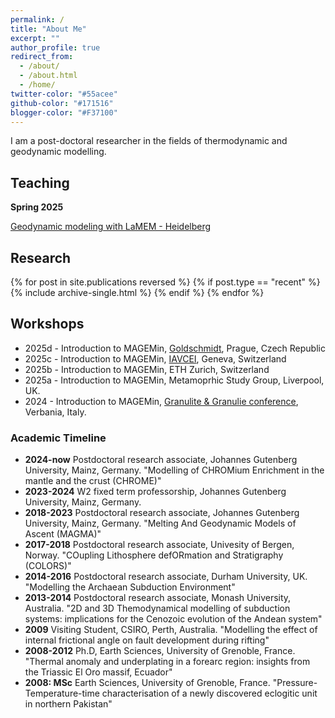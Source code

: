 ```yaml
---
permalink: /
title: "About Me"
excerpt: ""
author_profile: true
redirect_from: 
  - /about/
  - /about.html
  - /home/
twitter-color: "#55acee"
github-color: "#171516"
blogger-color: "#F37100"
---
```


I am a post-doctoral researcher in the fields of thermodynamic and geodynamic modelling.

## Teaching

**Spring 2025**

[Geodynamic modeling with LaMEM - Heidelberg](https://github.com/NicolasRiel/Heidelberg_LaMEM_course)

## Research

{% for post in site.publications reversed %}
  {% if post.type == "recent" %}
    {% include archive-single.html %}
  {% endif %}
{% endfor %}

## Workshops

* 2025d - Introduction to MAGEMin, [Goldschmidt](https://conf.goldschmidt.info/goldschmidt/2025/meetingapp.cgi/Session/7480), Prague, Czech Republic
* 2025c - Introduction to MAGEMin, [IAVCEI](https://sa2025.iavceivolcano.org/workshop-14/), Geneva, Switzerland
* 2025b - Introduction to MAGEMin, ETH Zurich, Switzerland
* 2025a - Introduction to MAGEMin, Metamoprhic Study Group, Liverpool, UK.
* 2024 - Introduction to MAGEMin, [Granulite & Granulie conference](https://granulites2024.sfmc-fr.org/), Verbania, Italy.


### Academic Timeline

* **2024-now** Postdoctoral research associate, Johannes Gutenberg University, Mainz, Germany. "Modelling of CHROMium Enrichment in the mantle and the crust (CHROME)"
* **2023-2024** W2 fixed term professorship, Johannes Gutenberg University, Mainz, Germany. 
* **2018-2023** Postdoctoral research associate, Johannes Gutenberg University, Mainz, Germany. "Melting And Geodynamic Models of Ascent (MAGMA)"
* **2017-2018** Postdoctoral research associate, Univesity of Bergen, Norway. "COupling Lithosphere defORmation and Stratigraphy (COLORS)"
* **2014-2016** Postdoctoral research associate, Durham University, UK. "Modelling the Archaean Subduction Environment"
* **2013-2014** Postdoctoral research associate, Monash University, Australia. "2D and 3D Themodynamical modelling of subduction systems: implications for the Cenozoic evolution of the Andean system"
* **2009** Visiting Student, CSIRO, Perth, Australia. "Modelling the effect of internal frictional angle on fault development during rifting"
* **2008-2012** Ph.D, Earth Sciences, University of Grenoble, France. "Thermal anomaly and underplating in a forearc region: insights from the Triassic El Oro massif, Ecuador"
* **2008: MSc** Earth Sciences, University of Grenoble, France. "Pressure-Temperature-time characterisation of a newly discovered eclogitic unit in northern Pakistan"
  
<!-- <iframe width="300" src="LINK" title="YouTube video player" frameborder="0" allow="accelerometer; clipboard-write; encrypted-media; gyroscope; picture-in-picture" allowfullscreen></iframe> -->
